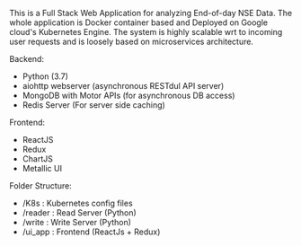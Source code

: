 This is a Full Stack Web Application for analyzing End-of-day NSE Data.
The whole application is Docker container based and Deployed on Google cloud's Kubernetes Engine.
The system is highly scalable wrt to incoming user requests and is loosely based on microservices architecture.

Backend:
- Python (3.7)
- aiohttp webserver (asynchronous RESTdul API server)
- MongoDB with Motor APIs (for asynchronous DB access)
- Redis Server (For server side caching)

Frontend:
- ReactJS
- Redux
- ChartJS
- Metallic UI

Folder Structure:
- /K8s    : Kubernetes config files
- /reader : Read Server (Python)
- /write  : Write Server (Python)
- /ui_app : Frontend (ReactJs + Redux)



